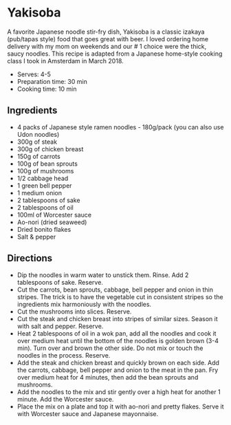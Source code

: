 # Yakisoba
A favorite Japanese noodle stir-fry dish, Yakisoba is a classic izakaya (pub/tapas style) food that goes great with beer.
I loved ordering home delivery with my mom on weekends and our # 1 choice were the thick, saucy noodles. This recipe is adapted from a Japanese home-style cooking class I took in Amsterdam in March 2018.

* Serves: 4-5
* Preparation time: 30 min
* Cooking time: 10 min

## Ingredients
- 4 packs of Japanese style ramen noodles - 180g/pack (you can also use Udon noodles)
- 300g of steak
- 300g of chicken breast
- 150g of carrots
- 100g of bean sprouts
- 100g of mushrooms
- 1/2 cabbage head
- 1 green bell pepper
- 1 medium onion
- 2 tablespoons of sake
- 2 tablespoons of oil
- 100ml of Worcester sauce
- Ao-nori (dried seaweed)
- Dried bonito flakes
- Salt & pepper

## Directions
- Dip the noodles in warm water to unstick them. Rinse. Add 2 tablespoons of sake. Reserve.
- Cut the carrots, bean sprouts, cabbage, bell pepper and onion in thin stripes. The trick is to have the vegetable cut in consistent stripes so the ingredients mix harmoniously with the noodles.
- Cut the mushrooms into slices. Reserve.
- Cut the steak and chicken breast into stripes of similar sizes. Season it with salt and pepper. Reserve.
- Heat 2 tablespoons of oil in a wok pan, add all the noodles and cook it over medium heat until the bottom of the noodles is golden brown (3-4 min). Turn over and brown the other side. Do not mix or touch the noodles in the process. Reserve.
- Add the steak and chicken breast and quickly brown on each side. Add the carrots, cabbage, bell pepper and onion to the meat in the pan. Fry over medium heat for 4 minutes, then add the bean sprouts and mushrooms.
- Add the noodles to the mix and stir gently over a high heat for another 1 minute. Add the Worcester sauce.
- Place the mix on a plate and top it with ao-nori and pretty flakes. Serve it with Worcester sauce and Japanese mayonnaise.
